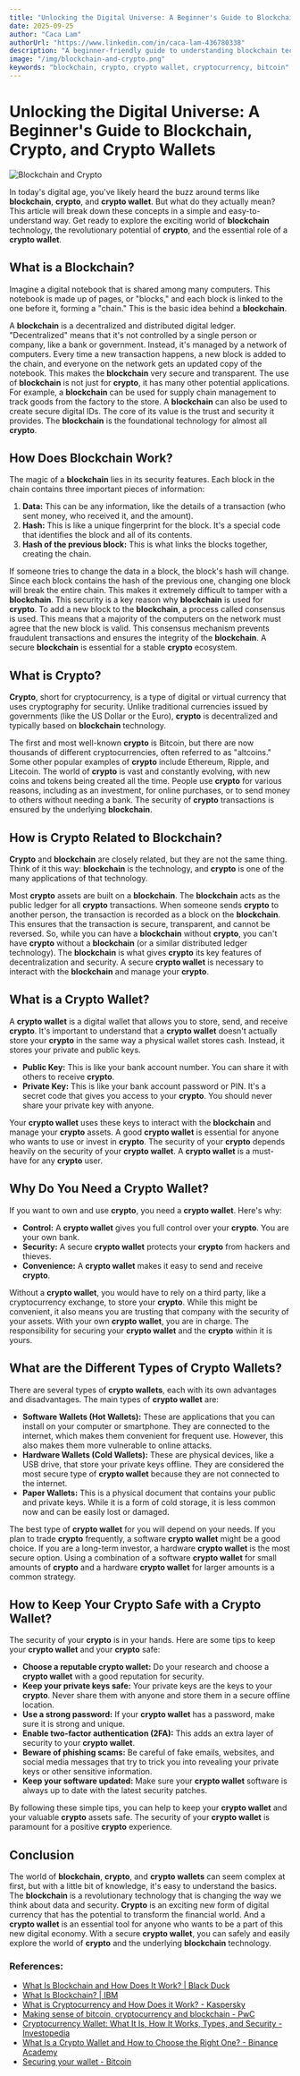 ```yaml
---
title: "Unlocking the Digital Universe: A Beginner's Guide to Blockchain, Crypto, and Crypto Wallets"
date: 2025-09-25
author: "Caca Lam"
authorUrl: "https://www.linkedin.com/in/caca-lam-436780338"
description: "A beginner-friendly guide to understanding blockchain technology, cryptocurrencies, and crypto wallets. Learn what they are, how they work, and how to keep your crypto safe."
image: "/img/blockchain-and-crypto.png"
keywords: "blockchain, crypto, crypto wallet, cryptocurrency, bitcoin"
---
```


# Unlocking the Digital Universe: A Beginner's Guide to Blockchain, Crypto, and Crypto Wallets

![Blockchain and Crypto](/img/blockchain-and-crypto.png)

In today's digital age, you've likely heard the buzz around terms like **blockchain**, **crypto**, and **crypto wallet**. But what do they actually mean? This article will break down these concepts in a simple and easy-to-understand way. Get ready to explore the exciting world of **blockchain** technology, the revolutionary potential of **crypto**, and the essential role of a **crypto wallet**.


## What is a Blockchain?

Imagine a digital notebook that is shared among many computers. This notebook is made up of pages, or "blocks," and each block is linked to the one before it, forming a "chain." This is the basic idea behind a **blockchain**.

A **blockchain** is a decentralized and distributed digital ledger. "Decentralized" means that it's not controlled by a single person or company, like a bank or government. Instead, it's managed by a network of computers. Every time a new transaction happens, a new block is added to the chain, and everyone on the network gets an updated copy of the notebook. This makes the **blockchain** very secure and transparent. The use of **blockchain** is not just for **crypto**, it has many other potential applications. For example, a **blockchain** can be used for supply chain management to track goods from the factory to the store. A **blockchain** can also be used to create secure digital IDs. The core of its value is the trust and security it provides. The **blockchain** is the foundational technology for almost all **crypto**.

## How Does Blockchain Work?

The magic of a **blockchain** lies in its security features. Each block in the chain contains three important pieces of information:

1.  **Data:** This can be any information, like the details of a transaction (who sent money, who received it, and the amount).
2.  **Hash:** This is like a unique fingerprint for the block. It's a special code that identifies the block and all of its contents.
3.  **Hash of the previous block:** This is what links the blocks together, creating the chain.

If someone tries to change the data in a block, the block's hash will change. Since each block contains the hash of the previous one, changing one block will break the entire chain. This makes it extremely difficult to tamper with a **blockchain**. This security is a key reason why **blockchain** is used for **crypto**. To add a new block to the **blockchain**, a process called consensus is used. This means that a majority of the computers on the network must agree that the new block is valid. This consensus mechanism prevents fraudulent transactions and ensures the integrity of the **blockchain**. A secure **blockchain** is essential for a stable **crypto** ecosystem.

## What is Crypto?

**Crypto**, short for cryptocurrency, is a type of digital or virtual currency that uses cryptography for security. Unlike traditional currencies issued by governments (like the US Dollar or the Euro), **crypto** is decentralized and typically based on **blockchain** technology.

The first and most well-known **crypto** is Bitcoin, but there are now thousands of different cryptocurrencies, often referred to as "altcoins." Some other popular examples of **crypto** include Ethereum, Ripple, and Litecoin. The world of **crypto** is vast and constantly evolving, with new coins and tokens being created all the time. People use **crypto** for various reasons, including as an investment, for online purchases, or to send money to others without needing a bank. The security of **crypto** transactions is ensured by the underlying **blockchain**.

## How is Crypto Related to Blockchain?

**Crypto** and **blockchain** are closely related, but they are not the same thing. Think of it this way: **blockchain** is the technology, and **crypto** is one of the many applications of that technology.

Most **crypto** assets are built on a **blockchain**. The **blockchain** acts as the public ledger for all **crypto** transactions. When someone sends **crypto** to another person, the transaction is recorded as a block on the **blockchain**. This ensures that the transaction is secure, transparent, and cannot be reversed. So, while you can have a **blockchain** without **crypto**, you can't have **crypto** without a **blockchain** (or a similar distributed ledger technology). The **blockchain** is what gives **crypto** its key features of decentralization and security. A secure **crypto wallet** is necessary to interact with the **blockchain** and manage your **crypto**.

## What is a Crypto Wallet?

A **crypto wallet** is a digital wallet that allows you to store, send, and receive **crypto**. It's important to understand that a **crypto wallet** doesn't actually store your **crypto** in the same way a physical wallet stores cash. Instead, it stores your private and public keys.

* **Public Key:** This is like your bank account number. You can share it with others to receive **crypto**.
* **Private Key:** This is like your bank account password or PIN. It's a secret code that gives you access to your **crypto**. You should never share your private key with anyone.

Your **crypto wallet** uses these keys to interact with the **blockchain** and manage your **crypto** assets. A good **crypto wallet** is essential for anyone who wants to use or invest in **crypto**. The security of your **crypto** depends heavily on the security of your **crypto wallet**. A **crypto wallet** is a must-have for any **crypto** user.

## Why Do You Need a Crypto Wallet?

If you want to own and use **crypto**, you need a **crypto wallet**. Here's why:

* **Control:** A **crypto wallet** gives you full control over your **crypto**. You are your own bank.
* **Security:** A secure **crypto wallet** protects your **crypto** from hackers and thieves.
* **Convenience:** A **crypto wallet** makes it easy to send and receive **crypto**.

Without a **crypto wallet**, you would have to rely on a third party, like a cryptocurrency exchange, to store your **crypto**. While this might be convenient, it also means you are trusting that company with the security of your assets. With your own **crypto wallet**, you are in charge. The responsibility for securing your **crypto wallet** and the **crypto** within it is yours.

## What are the Different Types of Crypto Wallets?

There are several types of **crypto wallets**, each with its own advantages and disadvantages. The main types of **crypto wallet** are:

* **Software Wallets (Hot Wallets):** These are applications that you can install on your computer or smartphone. They are connected to the internet, which makes them convenient for frequent use. However, this also makes them more vulnerable to online attacks.
* **Hardware Wallets (Cold Wallets):** These are physical devices, like a USB drive, that store your private keys offline. They are considered the most secure type of **crypto wallet** because they are not connected to the internet.
* **Paper Wallets:** This is a physical document that contains your public and private keys. While it is a form of cold storage, it is less common now and can be easily lost or damaged.

The best type of **crypto wallet** for you will depend on your needs. If you plan to trade **crypto** frequently, a software **crypto wallet** might be a good choice. If you are a long-term investor, a hardware **crypto wallet** is the most secure option. Using a combination of a software **crypto wallet** for small amounts of **crypto** and a hardware **crypto wallet** for larger amounts is a common strategy.

## How to Keep Your Crypto Safe with a Crypto Wallet?

The security of your **crypto** is in your hands. Here are some tips to keep your **crypto wallet** and your **crypto** safe:

* **Choose a reputable crypto wallet:** Do your research and choose a **crypto wallet** with a good reputation for security.
* **Keep your private keys safe:** Your private keys are the keys to your **crypto**. Never share them with anyone and store them in a secure offline location.
* **Use a strong password:** If your **crypto wallet** has a password, make sure it is strong and unique.
* **Enable two-factor authentication (2FA):** This adds an extra layer of security to your **crypto wallet**.
* **Beware of phishing scams:** Be careful of fake emails, websites, and social media messages that try to trick you into revealing your private keys or other sensitive information.
* **Keep your software updated:** Make sure your **crypto wallet** software is always up to date with the latest security patches.

By following these simple tips, you can help to keep your **crypto wallet** and your valuable **crypto** assets safe. The security of your **crypto wallet** is paramount for a positive **crypto** experience.

## Conclusion

The world of **blockchain**, **crypto**, and **crypto wallets** can seem complex at first, but with a little bit of knowledge, it's easy to understand the basics. The **blockchain** is a revolutionary technology that is changing the way we think about data and security. **Crypto** is an exciting new form of digital currency that has the potential to transform the financial world. And a **crypto wallet** is an essential tool for anyone who wants to be a part of this new digital economy. With a secure **crypto wallet**, you can safely and easily explore the world of **crypto** and the underlying **blockchain** technology.

### References:
* [What Is Blockchain and How Does It Work? | Black Duck](https://www.blackduck.com/glossary/what-is-blockchain.html)
* [What Is Blockchain? | IBM](https://www.ibm.com/think/topics/blockchain)
* [What is Cryptocurrency and How Does it Work? - Kaspersky](https://www.kaspersky.com/resource-center/definitions/what-is-cryptocurrency)
* [Making sense of bitcoin, cryptocurrency and blockchain - PwC](https://www.pwc.com/us/en/industries/financial-services/fintech/bitcoin-blockchain-cryptocurrency.html)
* [Cryptocurrency Wallet: What It Is, How It Works, Types, and Security - Investopedia](https://www.investopedia.com/terms/b/bitcoin-wallet.asp)
* [What Is a Crypto Wallet and How to Choose the Right One? - Binance Academy](https://academy.binance.com/en/articles/crypto-wallet-types-explained)
* [Securing your wallet - Bitcoin](https://bitcoin.org/en/secure-your-wallet)
